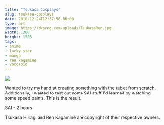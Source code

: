 ```yaml
---
title: "Tsukasa Cosplays"
slug: tsukasa-cosplays
date: 2010-12-24T12:37:56-06:00
type: art
image: https://dxprog.com/uploads/TsukasaRen.jpg
width: 1200
height: 1503
tags:
- anime
- lucky star
- manga
- ren kagamine
- vocoloid
---
```

[![](https://dxprog.com/uploads/TsukasaRen.jpg)](https://dxprog.com/uploads/TsukasaRen.jpg)

Wanted to try my hand at creating something with the tablet from scratch. Additionally, I wanted to test out some SAI stuff I'd learned by watching some speed paints. This is the result.

SAI - 2 hours

Tsukasa Hiiragi and Ren Kagamine are copyright of their respective owners.
